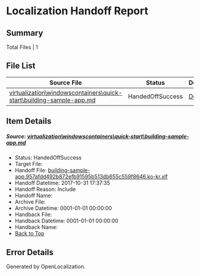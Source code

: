 # <a name='report-top'></a> Localization Handoff Report

## Summary
 Total Files | 1

## File List
 Source File | Status | Details 
 ----------- | ------ | ------- 
 [virtualization\windowscontainers\quick-start\building-sample-app.md](https://github.com/Microsoft/Virtualization-Documentation-Private/blob/04c78918c77d2ad6053e6a95dc57bc488efbbf8b/virtualization/windowscontainers/quick-start/building-sample-app.md) | HandedOffSuccess | [Details](#b1d0c4bcf35cd40e9ca058d4e2a51fa028cade2c360)

## Item Details
##### <a name='b1d0c4bcf35cd40e9ca058d4e2a51fa028cade2c360'></a> Source: [virtualization\windowscontainers\quick-start\building-sample-app.md](https://github.com/Microsoft/Virtualization-Documentation-Private/blob/04c78918c77d2ad6053e6a95dc57bc488efbbf8b/virtualization/windowscontainers/quick-start/building-sample-app.md)
* Status: HandedOffSuccess
* Target File: 
* Handoff File: [building-sample-app.957afdd492b872efb91595b513db655c559f8646.ko-kr.xlf](https://github.com/MicrosoftDocs/Virtualization-Documentation-Private.handoff/blob/81cd575be16ab3c210bbccdb6b0043fd0065cf71/ol-handoff/MicrosoftDocs/Virtualization-Documentation-Private.ko-kr/live/building-sample-app.957afdd492b872efb91595b513db655c559f8646.ko-kr.xlf)
* Handoff Datetime: 2017-10-31 17:37:35
* Handoff Reason: Include
* Handoff Name: 
* Archive File: 
* Archive Datetime: 0001-01-01 00:00:00
* Handback File: 
* Handback Datetime: 0001-01-01 00:00:00
* Handback Name: 
* [Back to Top](#report-top)


## Error Details

Generated by OpenLocalization.
